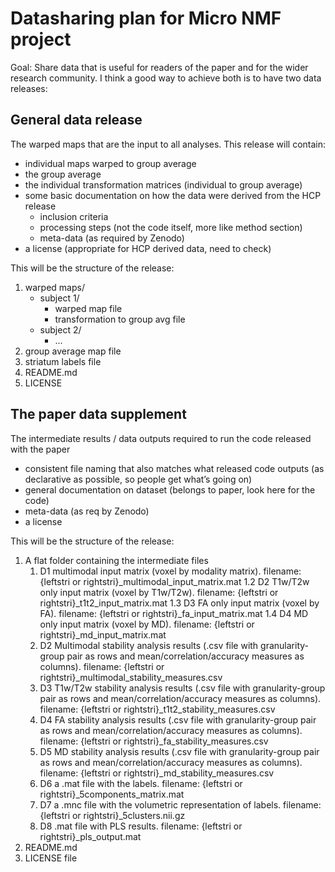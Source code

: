 # Datasharing plan for Micro NMF project
Goal: 
Share data that is useful for readers of the paper and for the wider research community. I think a good way to achieve both is to have two data releases:

## General data release
The warped maps that are the input to all analyses. This release will contain:

- individual maps warped to group average
- the group average
- the individual transformation matrices (individual to group average)
- some basic documentation on how the data were derived from the HCP release
    - inclusion criteria
    - processing steps (not the code itself, more like method section)
    - meta-data (as required by Zenodo)
- a license (appropriate for HCP derived data, need to check)

This will be the structure of the release:

1. warped maps/
    - subject 1/
        - warped map file
        - transformation to group avg file
    - subject 2/
        - …
2. group average map file
3. striatum labels file
4. README.md
5. LICENSE

## The paper data supplement
The intermediate results / data outputs required to run the code released with the paper

- consistent file naming that also matches what released code outputs (as declarative as possible, so people get what’s going on)
- general documentation on dataset (belongs to paper, look here for the code)
- meta-data (as req by Zenodo)
- a license

This will be the structure of the release:

1. A flat folder containing the intermediate files
    1. D1 multimodal input matrix (voxel by modality matrix). filename: {leftstri or rightstri}_multimodal_input_matrix.mat
    1.2 D2 T1w/T2w only input matrix (voxel by T1w/T2w). filename: {leftstri or rightstri}_t1t2_input_matrix.mat
    1.3 D3 FA only input matrix (voxel by FA). filename: {leftstri or rightstri}_fa_input_matrix.mat
    1.4 D4 MD only input matrix (voxel by MD). filename: {leftstri or rightstri}_md_input_matrix.mat
    2. D2 Multimodal stability analysis results (.csv file with granularity-group pair as rows and mean/correlation/accuracy measures as columns). filename: {leftstri or rightstri}_multimodal_stability_measures.csv
    3. D3 T1w/T2w stability analysis results (.csv file with granularity-group pair as rows and mean/correlation/accuracy measures as columns). filename: {leftstri or rightstri}_t1t2_stability_measures.csv
    4. D4 FA stability analysis results (.csv file with granularity-group pair as rows and mean/correlation/accuracy measures as columns). filename: {leftstri or rightstri}_fa_stability_measures.csv
    5. D5 MD stability analysis results (.csv file with granularity-group pair as rows and mean/correlation/accuracy measures as columns). filename: {leftstri or rightstri}_md_stability_measures.csv
    6. D6 a .mat file with the labels. filename: {leftstri or rightstri}_5components_matrix.mat
    7. D7 a .mnc file with the volumetric representation of labels. filename: {leftstri or rightstri}_5clusters.nii.gz
    8. D8 .mat file with PLS results. filename: {leftstri or rightstri}_pls_output.mat
2. README.md
3. LICENSE file
